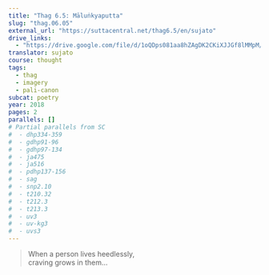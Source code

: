 ```yaml
---
title: "Thag 6.5: Māluṅkyaputta"
slug: "thag.06.05"
external_url: "https://suttacentral.net/thag6.5/en/sujato"
drive_links:
  - "https://drive.google.com/file/d/1oQDps081aa8hZAgDK2CKiXJJGf8lMMpM/view?usp=drivesdk"
translator: sujato
course: thought
tags:
  - thag
  - imagery
  - pali-canon
subcat: poetry
year: 2018
pages: 2
parallels: []
# Partial parallels from SC
#  - dhp334-359
#  - gdhp91-96
#  - gdhp97-134
#  - ja475
#  - ja516
#  - pdhp137-156
#  - sag
#  - snp2.10
#  - t210.32
#  - t212.3
#  - t213.3
#  - uv3
#  - uv-kg3
#  - uvs3
---
```


> When a person lives heedlessly,  
craving grows in them...
